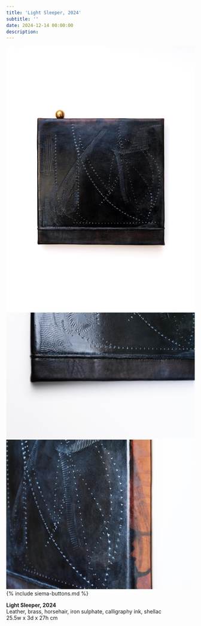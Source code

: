 ```yaml
---
title: 'Light Sleeper, 2024'
subtitle: ''
date: 2024-12-14 00:00:00
description: 
---
```

<div style="max-width: 600px">


<div class="siema">

<div>
<img src="/images/new/sculptures/light-sleeper/1.r.jpg" />
</div>

<div>
<img src="/images/new/sculptures/light-sleeper/2.r.r.jpg" />
</div>

<div>
<img src="/images/new/sculptures/light-sleeper/3.r.r.jpg" />
</div>

</div>
{% include siema-buttons.md %}
<p style="margin-left: 0; padding-bottom: 2em">
    <b>Light Sleeper, 2024</b><br />
    Leather, brass, horsehair, iron sulphate, calligraphy ink, shellac<br />
    25.5w x 3d x 27h cm
</p>

<p style="margin-left: 0; padding-bottom: 2em">
 
</p>

</div>

